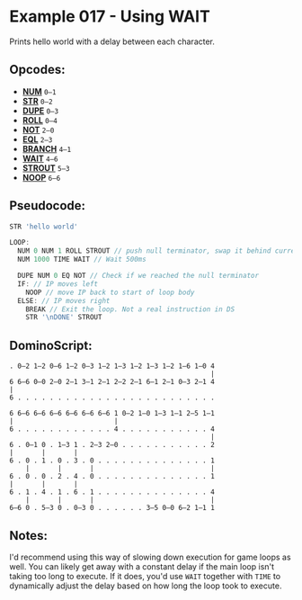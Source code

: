 Example 017 - Using WAIT
=======================================

Prints hello world with a delay between each character.

## Opcodes:
- [**NUM**](../readme.md#num) `0—1`
- [**STR**](../readme.md#str) `0—2`
- [**DUPE**](../readme.md#dupe) `0—3`
- [**ROLL**](../readme.md#roll) `0—4`
- [**NOT**](../readme.md#not) `2—0`
- [**EQL**](../readme.md#eql) `2—3`
- [**BRANCH**](../readme.md#branch) `4—1`
- [**WAIT**](../readme.md#wait) `4—6`
- [**STROUT**](../readme.md#strout) `5—3`
- [**NOOP**](../readme.md#noop) `6—6`

## Pseudocode:
```js
STR 'hello world'

LOOP:
  NUM 0 NUM 1 ROLL STROUT // push null terminator, swap it behind current char, print the char
  NUM 1000 TIME WAIT // Wait 500ms

  DUPE NUM 0 EQ NOT // Check if we reached the null terminator
  IF: // IP moves left
    NOOP // move IP back to start of loop body
  ELSE: // IP moves right
    BREAK // Exit the loop. Not a real instruction in DS
    STR '\nDONE' STROUT
```

## DominoScript:
```
. 0—2 1—2 0—6 1—2 0—3 1—2 1—3 1—2 1—3 1—2 1—6 1—0 4
                                                  |
6 6—6 0—0 2—0 2—1 3—1 2—1 2—2 2—1 6—1 2—1 0—3 2—1 4
|                                                  
6 . . . . . . . . . . . . . . . . . . . . . . . . .
                                                   
6 6—6 6—6 6—6 6—6 6—6 6—6 1 0—2 1—0 1—3 1—1 2—5 1—1
|                         |                        
6 . . . . . . . . . . . . 4 . . . . . . . . . . . 4
                                                  |
6 . 0—1 0 . 1—3 1 . 2—3 2—0 . . . . . . . . . . . 2
|       |       |                                  
6 . 0 . 1 . 0 . 3 . 0 . . . . . . . . . . . . . . 1
    |       |       |                             |
6 . 0 . 0 . 2 . 4 . 0 . . . . . . . . . . . . . . 1
|       |       |                                  
6 . 1 . 4 . 1 . 6 . 1 . . . . . . . . . . . . . . 4
    |       |       |                             |
6—6 0 . 5—3 0 . 0—3 0 . . . . . . 3—5 0—0 6—2 1—1 1
```

## Notes:

I'd recommend using this way of slowing down execution for game loops as well. You can likely get away with a constant delay if the main loop isn't taking too long to execute. If it does, you'd use `WAIT` together with `TIME` to dynamically adjust the delay based on how long the loop took to execute.
